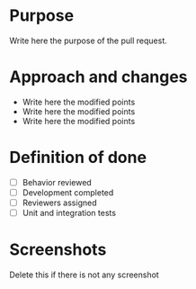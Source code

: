 # Purpose
Write here the purpose of the pull request.

# Approach and changes
- Write here the modified points
- Write here the modified points
- Write here the modified points

# Definition of done
 - [ ] Behavior reviewed
 - [ ] Development completed
 - [ ] Reviewers assigned
 - [ ] Unit and integration tests

# Screenshots
Delete this if there is not any screenshot